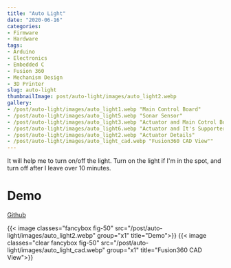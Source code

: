 ```yaml
---
title: "Auto Light"
date: "2020-06-16"
categories:
- Firmware
- Hardware
tags:
- Arduino
- Electronics
- Embedded C
- Fusion 360
- Mechanism Design
- 3D Printer
slug: auto-light
thumbnailImage: post/auto-light/images/auto_light2.webp
gallery:
- /post/auto-light/images/auto_light1.webp "Main Control Board"
- /post/auto-light/images/auto_light5.webp "Sonar Sensor"
- /post/auto-light/images/auto_light3.webp "Actuator and Main Cotrol Board"
- /post/auto-light/images/auto_light6.webp "Actuator and It's Supporter"
- /post/auto-light/images/auto_light2.webp "Actuator Details"
- /post/auto-light/images/auto_light_cad.webp "Fusion360 CAD View""
---
```


<!-- for peek -->
It will help me to turn on/off the light. Turn on the light if I'm in the spot, and turn off after I leave over 10 minutes. 

<!--more-->
# Demo
[Github]([addr](https://github.com/armcortex/auto_light))

{{< image classes="fancybox fig-50" src="/post/auto-light/images/auto_light2.webp" group="x1" title="Demo">}}
{{< image classes="clear fancybox fig-50" src="/post/auto-light/images/auto_light_cad.webp" group="x1" title="Fusion360 CAD View">}}

